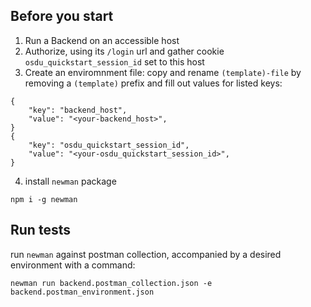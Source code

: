 ## Before you start
1. Run a Backend on an accessible host
2. Authorize, using its `/login` url and gather cookie `osdu_quickstart_session_id` set to this host
3. Create an enviromnment file: copy and rename `(template)-file` by removing a `(template)` prefix and fill out values for listed keys:

```
{
    "key": "backend_host",
    "value": "<your-backend_host>",
}
{
    "key": "osdu_quickstart_session_id",
    "value": "<your-osdu_quickstart_session_id>",
}

```

4. install `newman` package

```
npm i -g newman
```

## Run tests
run `newman` against postman collection, accompanied by a desired environment with a command:
```
newman run backend.postman_collection.json -e backend.postman_environment.json
```
